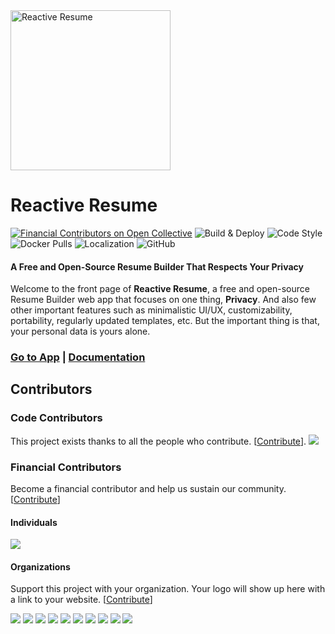 <img src="https://i.imgur.com/4eps4gP.png" alt="Reactive Resume" width="256px"  height="256px"/>

# Reactive Resume

[![Financial Contributors on Open Collective](https://opencollective.com/Reactive-Resume/all/badge.svg?label=financial+contributors)](https://opencollective.com/Reactive-Resume) ![Build & Deploy](https://github.com/AmruthPillai/Reactive-Resume/workflows/Build%20&%20Deploy/badge.svg)
![Code Style](https://badgen.net/badge/code%20style/airbnb/ff5a5f?icon=airbnb)
![Docker Pulls](https://img.shields.io/docker/pulls/amruthpillai/reactive-resume)
![Localization](https://badges.crowdin.net/reactive-resume/localized.svg)
![GitHub](https://img.shields.io/github/license/AmruthPillai/Reactive-Resume)

#### A Free and Open-Source Resume Builder That Respects Your Privacy

Welcome to the front page of **Reactive Resume**, a free and open-source Resume Builder web app that focuses on one thing, **Privacy**. And also few other important features such as minimalistic UI/UX, customizability, portability, regularly updated templates, etc. But the important thing is that, your personal data is yours alone.

### [Go to App](https://rxresu.me/) | [Documentation](https://docs.rxresu.me/)

## Contributors

### Code Contributors

This project exists thanks to all the people who contribute. [[Contribute](CONTRIBUTING.md)].
<a href="https://github.com/AmruthPillai/Reactive-Resume/graphs/contributors"><img src="https://opencollective.com/Reactive-Resume/contributors.svg?width=890&button=false" /></a>

### Financial Contributors

Become a financial contributor and help us sustain our community. [[Contribute](https://opencollective.com/Reactive-Resume/contribute)]

#### Individuals

<a href="https://opencollective.com/Reactive-Resume"><img src="https://opencollective.com/Reactive-Resume/individuals.svg?width=890"></a>

#### Organizations

Support this project with your organization. Your logo will show up here with a link to your website. [[Contribute](https://opencollective.com/Reactive-Resume/contribute)]

<a href="https://opencollective.com/Reactive-Resume/organization/0/website"><img src="https://opencollective.com/Reactive-Resume/organization/0/avatar.svg"></a>
<a href="https://opencollective.com/Reactive-Resume/organization/1/website"><img src="https://opencollective.com/Reactive-Resume/organization/1/avatar.svg"></a>
<a href="https://opencollective.com/Reactive-Resume/organization/2/website"><img src="https://opencollective.com/Reactive-Resume/organization/2/avatar.svg"></a>
<a href="https://opencollective.com/Reactive-Resume/organization/3/website"><img src="https://opencollective.com/Reactive-Resume/organization/3/avatar.svg"></a>
<a href="https://opencollective.com/Reactive-Resume/organization/4/website"><img src="https://opencollective.com/Reactive-Resume/organization/4/avatar.svg"></a>
<a href="https://opencollective.com/Reactive-Resume/organization/5/website"><img src="https://opencollective.com/Reactive-Resume/organization/5/avatar.svg"></a>
<a href="https://opencollective.com/Reactive-Resume/organization/6/website"><img src="https://opencollective.com/Reactive-Resume/organization/6/avatar.svg"></a>
<a href="https://opencollective.com/Reactive-Resume/organization/7/website"><img src="https://opencollective.com/Reactive-Resume/organization/7/avatar.svg"></a>
<a href="https://opencollective.com/Reactive-Resume/organization/8/website"><img src="https://opencollective.com/Reactive-Resume/organization/8/avatar.svg"></a>
<a href="https://opencollective.com/Reactive-Resume/organization/9/website"><img src="https://opencollective.com/Reactive-Resume/organization/9/avatar.svg"></a>
